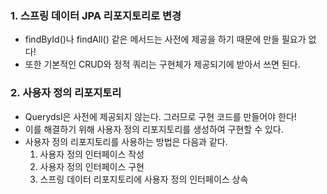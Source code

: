 ### 1. 스프링 데이터 JPA 리포지토리로 변경
- findById()나 findAll() 같은 메서드는 사전에 제공을 하기 때문에 만들 필요가 없다!
- 또한 기본적인 CRUD와 정적 쿼리는 구현체가 제공되기에 받아서 쓰면 된다.

### 2. 사용자 정의 리포지토리
- Querydsl은 사전에 제공되지 않는다. 그러므로 구현 코드를 만들어야 한다!
- 이를 해결하기 위해 사용자 정의 리포지토리를 생성하여 구현할 수 있다.
- 사용자 정의 리포지토리를 사용하는 방법은 다음과 같다.
  1. 사용자 정의 인터페이스 작성
  2. 사용자 정의 인터페이스 구현
  3. 스프링 데이터 리포지토리에 사용자 정의 인터페이스 상속